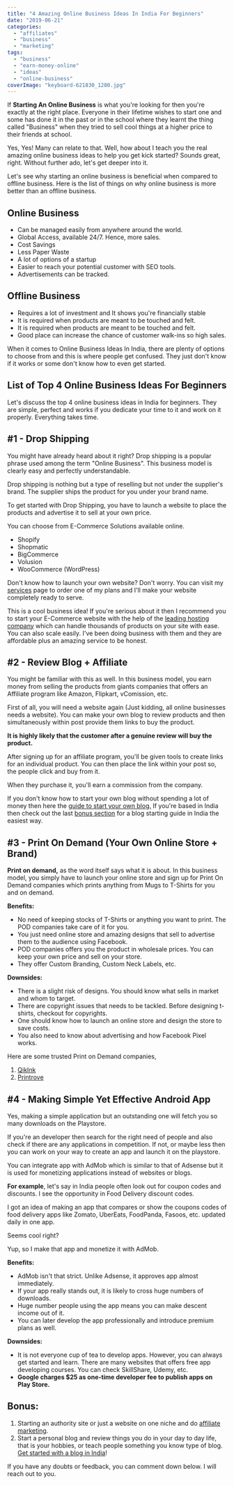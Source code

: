 ```yaml
---
title: "4 Amazing Online Business Ideas In India For Beginners"
date: "2019-06-21"
categories: 
  - "affiliates"
  - "business"
  - "marketing"
tags: 
  - "business"
  - "earn-money-online"
  - "ideas"
  - "online-business"
coverImage: "keyboard-621830_1280.jpg"
---
```


If **Starting An Online Business** is what you're looking for then you're exactly at the right place. Everyone in their lifetime wishes to start one and some has done it in the past or in the school where they learnt the thing called "Business" when they tried to sell cool things at a higher price to their friends at school.

Yes, Yes! Many can relate to that. Well, how about I teach you the real amazing online business ideas to help you get kick started? Sounds great, right. Without further ado, let's get deeper into it.

Let's see why starting an online business is beneficial when compared to offline business. Here is the list of things on why online business is more better than an offline business.

## Online Business

- Can be managed easily from anywhere around the world.
- Global Access, available 24/7. Hence, more sales.
- Cost Savings
- Less Paper Waste
- A lot of options of a startup
- Easier to reach your potential customer with SEO tools.
- Advertisements can be tracked.

## Offline Business

- Requires a lot of investment and It shows you're financially stable
- It is required when products are meant to be touched and felt.
- It is required when products are meant to be touched and felt.
- Good place can increase the chance of customer walk-ins so high sales.

When it comes to Online Business Ideas In India, there are plenty of options to choose from and this is where people get confused. They just don't know if it works or some don't know how to even get started.

## List of Top 4 Online Business Ideas For Beginners

Let's discuss the top 4 online business ideas in India for beginners. They are simple, perfect and works if you dedicate your time to it and work on it properly. Everything takes time.

## #1 - Drop Shipping

You might have already heard about it right? Drop shipping is a popular phrase used among the term "Online Business". This business model is clearly easy and perfectly understandable. 

Drop shipping is nothing but a type of reselling but not under the supplier's brand. The supplier ships the product for you under your brand name.

To get started with Drop Shipping, you have to launch a website to place the products and advertise it to sell at your own price.

You can choose from E-Commerce Solutions available online. 

- Shopify
- Shopmatic
- BigCommerce
- Volusion
- WooCommerce (WordPress)

Don't know how to launch your own website? Don't worry. You can visit my [services](https://sastaeinstein.com/services) page to order one of my plans and I'll make your website completely ready to serve.

This is a cool business idea! If you're serious about it then I recommend you to start your E-Commerce website with the help of the [leading hosting company](https://sastaeinstein.com/go/bluehost "BlueHost") which can handle thousands of products on your site with ease. You can also scale easily. I've been doing business with them and they are affordable plus an amazing service to be honest. 

## #2 - Review Blog + Affiliate

You might be familiar with this as well. In this business model, you earn money from selling the products from giants companies that offers an Affiliate program like Amazon, Flipkart, vComission, etc.

First of all, you will need a website again (Just kidding, all online businesses needs a website). You can make your own blog to review products and then simultaneously within post provide them links to buy the product. 

**It is highly likely that the customer after a genuine review will buy the product.** 

After signing up for an affiliate program, you'll be given tools to create links for an individual product. You can then place the link within your post so, the people click and buy from it.

When they purchase it, you'll earn a commission from the company.

If you don't know how to start your own blog without spending a lot of money then here the [guide to start your own blog.](https://sastaeinstein.com/2018/12/beginners-guide-to-start-a-blog.html) If you're based in India then check out the last [bonus section](#bonussection) for a blog starting guide in India the easiest way.

## #3 - Print On Demand (Your Own Online Store + Brand)

**Print on demand,** as the word itself says what it is about. In this business model, you simply have to launch your online store and sign up for Print On Demand companies which prints anything from Mugs to T-Shirts for you and on demand.

**Benefits:**

- No need of keeping stocks of T-Shirts or anything you want to print. The POD companies take care of it for you.
- You just need online store and amazing designs that sell to advertise them to the audience using Facebook.
- POD companies offers you the product in wholesale prices. You can keep your own price and sell on your store.
- They offer Custom Branding, Custom Neck Labels, etc.

**Downsides:**

- There is a slight risk of designs. You should know what sells in market and whom to target.
- There are copyright issues that needs to be tackled. Before designing t-shirts, checkout for copyrights. 
- One should know how to launch an online store and design the store to save costs.
- You also need to know about advertising and how Facebook Pixel works.

Here are some trusted Print on Demand companies,

1. [QikInk](https://www.qikink.com)
2. [Printrove](https://www.printrove.com)

## #4 - Making Simple Yet Effective Android App

Yes, making a simple application but an outstanding one will fetch you so many downloads on the Playstore. 

If you're an developer then search for the right need of people and also check if there are any applications in competition. If not, or maybe less then you can work on your way to create an app and launch it on the playstore.

You can integrate app with AdMob which is similar to that of Adsense but it is used for monetizing applications instead of websites or blogs.

**For example**, let's say in India people often look out for coupon codes and discounts. I see the opportunity in Food Delivery discount codes. 

I got an idea of making an app that compares or show the coupons codes of food delivery apps like Zomato, UberEats, FoodPanda, Fasoos, etc. updated daily in one app.

Seems cool right?

Yup, so I make that app and monetize it with AdMob. 

**Benefits:**

- AdMob isn't that strict. Unlike Adsense, it approves app almost immediately.
- If your app really stands out, it is likely to cross huge numbers of downloads.
- Huge number people using the app means you can make descent income out of it.
- You can later develop the app professionally and introduce premium plans as well.

**Downsides:**

- It is not everyone cup of tea to develop apps. However, you can always get started and learn. There are many websites that offers free app developing courses. You can check SkillShare, Udemy, etc.
- **Google charges $25 as one-time developer fee to publish apps on Play Store.**

## Bonus:

1. Starting an authority site or just a website on one niche and do [affiliate marketing](https://sastaeinstein.com/2019/08/affiliate-marketing-for-beginners.html).
2. Start a personal blog and review things you do in your day to day life, that is your hobbies, or teach people something you know type of blog. [Get started with a blog in India](https://sastaeinstein.com/2019/09/start-blog-in-india.html)!

If you have any doubts or feedback, you can comment down below. I will reach out to you.
